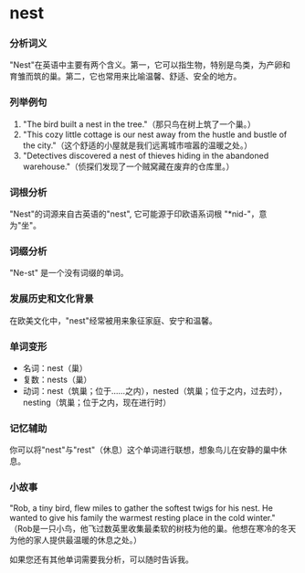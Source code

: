 # nest

### 分析词义

  

"Nest"在英语中主要有两个含义。第一，它可以指生物，特别是鸟类，为产卵和育雏而筑的巢。第二，它也常用来比喻温馨、舒适、安全的地方。

  

### 列举例句

  

1.  "The bird built a nest in the tree."（那只鸟在树上筑了一个巢。）
2.  "This cozy little cottage is our nest away from the hustle and bustle of the city."（这个舒适的小屋就是我们远离城市喧嚣的温暖之处。）
3.  "Detectives discovered a nest of thieves hiding in the abandoned warehouse."（侦探们发现了一个贼窝藏在废弃的仓库里。）

  

### 词根分析

  

"Nest"的词源来自古英语的"nest", 它可能源于印欧语系词根 "\*nid-"，意为"坐"。

  

### 词缀分析

  

"Ne-st" 是一个没有词缀的单词。

  

### 发展历史和文化背景

  

在欧美文化中，"nest"经常被用来象征家庭、安宁和温馨。

  

### 单词变形

  

*   名词：nest（巢）
*   复数：nests（巢）
*   动词：nest（筑巢；位于……之内），nested（筑巢；位于之内，过去时），nesting（筑巢；位于之内，现在进行时）

  

### 记忆辅助

  

你可以将"nest"与"rest"（休息）这个单词进行联想，想象鸟儿在安静的巢中休息。

  

### 小故事

  

"Rob, a tiny bird, flew miles to gather the softest twigs for his nest. He wanted to give his family the warmest resting place in the cold winter."  
（Rob是一只小鸟，他飞过数英里收集最柔软的树枝为他的巢。他想在寒冷的冬天为他的家人提供最温暖的休息之处。）

  

如果您还有其他单词需要我分析，可以随时告诉我。
